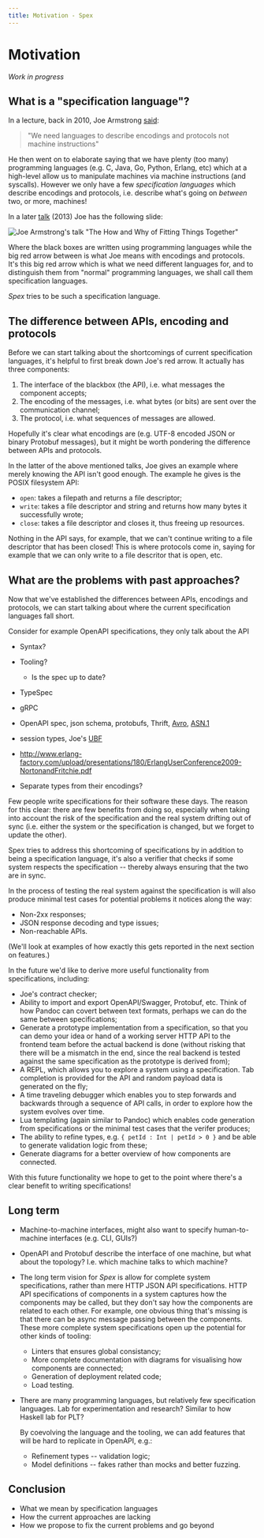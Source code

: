 ```yaml
---
title: Motivation - Spex
---
```


# Motivation

*Work in progress*

## What is a "specification language"?

In a lecture, back in 2010, Joe Armstrong
[said](https://youtu.be/ieEaaofM7uU?list=PL_aCdZH3eJJVki0YqHbJtqZKSmcbXH0jP&t=68):

> "We need languages to describe encodings and protocols not machine
> instructions"

He then went on to elaborate saying that we have plenty (too many) programming
languages (e.g. C, Java, Go, Python, Erlang, etc) which at a high-level allow
us to manipulate machines via machine instructions (and syscalls). However we
only have a few *specification languages* which describe encodings and
protocols, i.e. describe what's going on *between* two, or more, machines!

In a later [talk](https://youtu.be/ed7A7r6DBsM?t=723) (2013) Joe has the
following slide:

![Joe Armstrong's talk "The How and Why of Fitting Things
Together"](asset/joe_protocols.png)

Where the black boxes are written using programming languages while the big red
arrow between is what Joe means with encodings and protocols. It's this big red
arrow which is what we need different languages for, and to distinguish them
from "normal" programming languages, we shall call them specification
languages.

*Spex* tries to be such a specification language.

## The difference between APIs, encoding and protocols 

Before we can start talking about the shortcomings of current specification
languages, it's helpful to first break down Joe's red arrow. It actually has
three components:

  1. The interface of the blackbox (the API), i.e. what messages the component
     accepts;
  2. The encoding of the messages, i.e. what bytes (or bits) are sent over the
     communication channel;
  3. The protocol, i.e. what sequences of messages are allowed.

Hopefully it's clear what encodings are (e.g. UTF-8 encoded JSON or binary
Protobuf messages), but it might be worth pondering the difference between APIs
and protocols.

In the latter of the above mentioned talks, Joe gives an example where merely
knowing the API isn't good enough. The example he gives is the POSIX filesystem
API:

  * `open`: takes a filepath and returns a file descriptor;
  * `write`: takes a file descriptor and string and returns how many bytes it
    successfully wrote;
  * `close`: takes a file descriptor and closes it, thus freeing up resources.

Nothing in the API says, for example, that we can't continue writing to a file
descriptor that has been closed! This is where protocols come in, saying for
example that we can only write to a file descritor that is open, etc.

## What are the problems with past approaches?

Now that we've established the differences between APIs, encodings and
protocols, we can start talking about where the current specification languages
fall short.

Consider for example OpenAPI specifications, they only talk about the API

* Syntax?
* Tooling?
  - Is the spec up to date?

* TypeSpec

* gRPC

* OpenAPI spec, json schema, protobufs, Thrift,
  [Avro](https://en.wikipedia.org/wiki/Apache_Avro),
  [ASN.1](https://en.wikipedia.org/wiki/ASN.1)

* session types, Joe's [UBF](https://erlang.org/workshop/2002/Armstrong.pdf)

* http://www.erlang-factory.com/upload/presentations/180/ErlangUserConference2009-NortonandFritchie.pdf

* Separate types from their encodings?

Few people write specifications for their software these days. The reason for
this clear: there are few benefits from doing so, especially when taking into
account the risk of the specification and the real system drifting out of sync
(i.e. either the system or the specification is changed, but we forget to
update the other).

Spex tries to address this shortcoming of specifications by in addition to
being a specification language, it's also a verifier that checks if some system
respects the specification -- thereby always ensuring that the two are in sync.

In the process of testing the real system against the specification is will
also produce minimal test cases for potential problems it notices along the way:

  - Non-2xx responses;
  - JSON response decoding and type issues;
  - Non-reachable APIs.

(We'll look at examples of how exactly this gets reported in the next section on
features.)

In the future we'd like to derive more useful functionality from
specifications, including:

  - Joe's contract checker;
  - Ability to import and export OpenAPI/Swagger, Protobuf, etc. Think of how
    Pandoc can covert between text formats, perhaps we can do the same between
    specifications;
  - Generate a prototype implementation from a specification, so that you can
    demo your idea or hand of a working server HTTP API to the frontend team
    before the actual backend is done (without risking that there will be a
    mismatch in the end, since the real backend is tested against the same
    specification as the prototype is derived from);
  - A REPL, which allows you to explore a system using a specification. Tab
    completion is provided for the API and random payload data is generated on
    the fly;
  - A time traveling debugger which enables you to step forwards and backwards
    through a sequence of API calls, in order to explore how the system evolves
    over time.
  - Lua templating (again similar to Pandoc) which enables code generation from
    specifications or the minimal test cases that the verifer produces;
  - The ability to refine types, e.g. `{ petId : Int | petId > 0 }` and be able
    to generate validation logic from these;
  - Generate diagrams for a better overview of how components are connected.

With this future functionality we hope to get to the point where there's a
clear benefit to writing specifications!

## Long term

* Machine-to-machine interfaces, might also want to specify human-to-machine
  interfaces (e.g. CLI, GUIs?)

* OpenAPI and Protobuf describe the interface of one machine, but what about
  the topology? I.e. which machine talks to which machine?

* The long term vision for *Spex* is allow for complete system specifications,
  rather than mere HTTP JSON API specifications. HTTP API specifications of
  components in a system captures how the components may be called, but they
  don't say how the components are related to each other. For example, one
  obvious thing that's missing is that there can be async message passing
  between the components. These more complete system specifications open up the
  potential for other kinds of tooling:
    - Linters that ensures global consistancy;
    - More complete documentation with diagrams for visualising how components
      are connected;
    - Generation of deployment related code;
    - Load testing.

* There are many programming languages, but relatively few specification
  languages. Lab for experimentation and research? Similar to how Haskell lab for PLT?

  By coevolving the language and the tooling, we can add features that will be
  hard to replicate in OpenAPI, e.g.:

    - Refinement types -- validation logic;
    - Model definitions -- fakes rather than mocks and better fuzzing.


## Conclusion

* What we mean by specification languages
* How the current approaches are lacking
* How we propose to fix the current problems and go beyond
